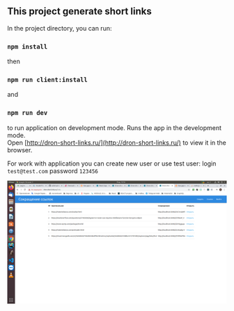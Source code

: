 ## This project generate short links

In the project directory, you can run:

### `npm install`
then
### `npm run client:install`
and 
### `npm run dev`
to run application on development mode.
Runs the app in the development mode.<br />
Open [http://dron-short-links.ru/](http://dron-short-links.ru/) to view it in the browser.

For work with application you can create new user or use test user:
login ```test@test.com``` password ```123456```

![Screenshot application](https://github.com/udot-a/mern-short-link/raw/master/client/src/assets/screenshot.png)
